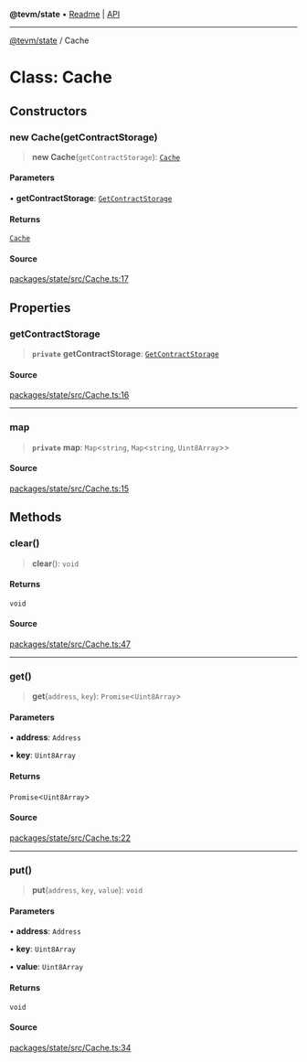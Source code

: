 **@tevm/state** • [Readme](../README.md) \| [API](../globals.md)

***

[@tevm/state](../README.md) / Cache

# Class: Cache

## Constructors

### new Cache(getContractStorage)

> **new Cache**(`getContractStorage`): [`Cache`](Cache.md)

#### Parameters

• **getContractStorage**: [`GetContractStorage`](../type-aliases/GetContractStorage.md)

#### Returns

[`Cache`](Cache.md)

#### Source

[packages/state/src/Cache.ts:17](https://github.com/evmts/tevm-monorepo/blob/main/packages/state/src/Cache.ts#L17)

## Properties

### getContractStorage

> **`private`** **getContractStorage**: [`GetContractStorage`](../type-aliases/GetContractStorage.md)

#### Source

[packages/state/src/Cache.ts:16](https://github.com/evmts/tevm-monorepo/blob/main/packages/state/src/Cache.ts#L16)

***

### map

> **`private`** **map**: `Map`\<`string`, `Map`\<`string`, `Uint8Array`\>\>

#### Source

[packages/state/src/Cache.ts:15](https://github.com/evmts/tevm-monorepo/blob/main/packages/state/src/Cache.ts#L15)

## Methods

### clear()

> **clear**(): `void`

#### Returns

`void`

#### Source

[packages/state/src/Cache.ts:47](https://github.com/evmts/tevm-monorepo/blob/main/packages/state/src/Cache.ts#L47)

***

### get()

> **get**(`address`, `key`): `Promise`\<`Uint8Array`\>

#### Parameters

• **address**: `Address`

• **key**: `Uint8Array`

#### Returns

`Promise`\<`Uint8Array`\>

#### Source

[packages/state/src/Cache.ts:22](https://github.com/evmts/tevm-monorepo/blob/main/packages/state/src/Cache.ts#L22)

***

### put()

> **put**(`address`, `key`, `value`): `void`

#### Parameters

• **address**: `Address`

• **key**: `Uint8Array`

• **value**: `Uint8Array`

#### Returns

`void`

#### Source

[packages/state/src/Cache.ts:34](https://github.com/evmts/tevm-monorepo/blob/main/packages/state/src/Cache.ts#L34)

